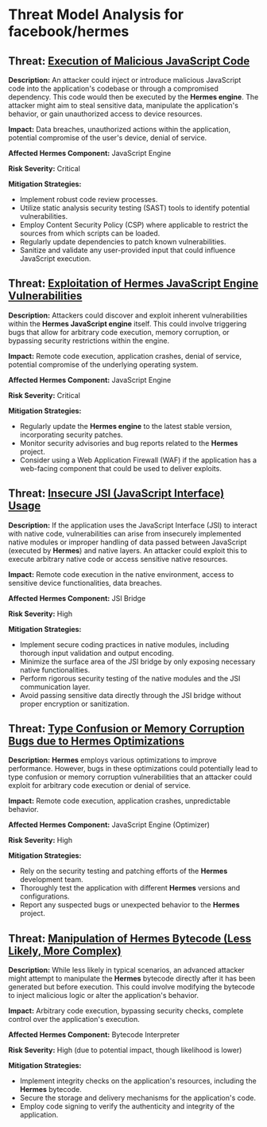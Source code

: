 # Threat Model Analysis for facebook/hermes

## Threat: [Execution of Malicious JavaScript Code](./threats/execution_of_malicious_javascript_code.md)

**Description:** An attacker could inject or introduce malicious JavaScript code into the application's codebase or through a compromised dependency. This code would then be executed by the **Hermes engine**. The attacker might aim to steal sensitive data, manipulate the application's behavior, or gain unauthorized access to device resources.

**Impact:** Data breaches, unauthorized actions within the application, potential compromise of the user's device, denial of service.

**Affected Hermes Component:** JavaScript Engine

**Risk Severity:** Critical

**Mitigation Strategies:**
* Implement robust code review processes.
* Utilize static analysis security testing (SAST) tools to identify potential vulnerabilities.
* Employ Content Security Policy (CSP) where applicable to restrict the sources from which scripts can be loaded.
* Regularly update dependencies to patch known vulnerabilities.
* Sanitize and validate any user-provided input that could influence JavaScript execution.

## Threat: [Exploitation of Hermes JavaScript Engine Vulnerabilities](./threats/exploitation_of_hermes_javascript_engine_vulnerabilities.md)

**Description:** Attackers could discover and exploit inherent vulnerabilities within the **Hermes JavaScript engine** itself. This could involve triggering bugs that allow for arbitrary code execution, memory corruption, or bypassing security restrictions within the engine.

**Impact:** Remote code execution, application crashes, denial of service, potential compromise of the underlying operating system.

**Affected Hermes Component:** JavaScript Engine

**Risk Severity:** Critical

**Mitigation Strategies:**
* Regularly update the **Hermes engine** to the latest stable version, incorporating security patches.
* Monitor security advisories and bug reports related to the **Hermes** project.
* Consider using a Web Application Firewall (WAF) if the application has a web-facing component that could be used to deliver exploits.

## Threat: [Insecure JSI (JavaScript Interface) Usage](./threats/insecure_jsi__javascript_interface__usage.md)

**Description:** If the application uses the JavaScript Interface (JSI) to interact with native code, vulnerabilities can arise from insecurely implemented native modules or improper handling of data passed between JavaScript (executed by **Hermes**) and native layers. An attacker could exploit this to execute arbitrary native code or access sensitive native resources.

**Impact:** Remote code execution in the native environment, access to sensitive device functionalities, data breaches.

**Affected Hermes Component:** JSI Bridge

**Risk Severity:** High

**Mitigation Strategies:**
* Implement secure coding practices in native modules, including thorough input validation and output encoding.
* Minimize the surface area of the JSI bridge by only exposing necessary native functionalities.
* Perform rigorous security testing of the native modules and the JSI communication layer.
* Avoid passing sensitive data directly through the JSI bridge without proper encryption or sanitization.

## Threat: [Type Confusion or Memory Corruption Bugs due to Hermes Optimizations](./threats/type_confusion_or_memory_corruption_bugs_due_to_hermes_optimizations.md)

**Description:** **Hermes** employs various optimizations to improve performance. However, bugs in these optimizations could potentially lead to type confusion or memory corruption vulnerabilities that an attacker could exploit for arbitrary code execution or denial of service.

**Impact:** Remote code execution, application crashes, unpredictable behavior.

**Affected Hermes Component:** JavaScript Engine (Optimizer)

**Risk Severity:** High

**Mitigation Strategies:**
* Rely on the security testing and patching efforts of the **Hermes** development team.
* Thoroughly test the application with different **Hermes** versions and configurations.
* Report any suspected bugs or unexpected behavior to the **Hermes** project.

## Threat: [Manipulation of Hermes Bytecode (Less Likely, More Complex)](./threats/manipulation_of_hermes_bytecode__less_likely__more_complex_.md)

**Description:** While less likely in typical scenarios, an advanced attacker might attempt to manipulate the **Hermes** bytecode directly after it has been generated but before execution. This could involve modifying the bytecode to inject malicious logic or alter the application's behavior.

**Impact:** Arbitrary code execution, bypassing security checks, complete control over the application's execution.

**Affected Hermes Component:** Bytecode Interpreter

**Risk Severity:** High (due to potential impact, though likelihood is lower)

**Mitigation Strategies:**
* Implement integrity checks on the application's resources, including the **Hermes** bytecode.
* Secure the storage and delivery mechanisms for the application's code.
* Employ code signing to verify the authenticity and integrity of the application.

